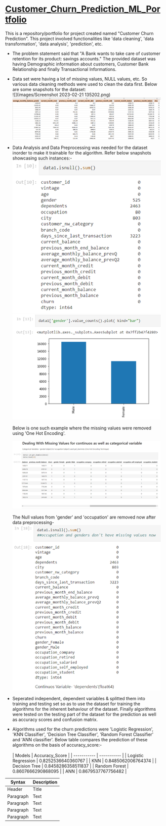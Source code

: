 # [Customer_Churn_Prediction_ML_Portfolio](https://github.com/Vibhor2256/Customer-Churn-Prediction_ML)

This is a repository/portfolio for project created named "Customer Churn Prediction". This project involved functionalities like 'data cleaning', 'data transformation', 'data analysis', 'prediction', etc.

* The problem statement said that "A Bank wants to take care of customer retention for its product: savings accounts." The provided dataset was having Demographic information about customers, Customer Bank Relationship and finally Transactional Informations. 
* Data set were having a lot of missing values, NULL values, etc. So various data cleaning methods were used to clean the data first. Below are some snapshots for the dataset: <br> ![](images/Screenshot 2023-02-21 135202.png)
![](images/Screenshot_20230221_140136.png)

* Data Analysis and Data Preprocessing was needed for the dataset inorder to make it trainable for the algorithm. Refer below snapshots showcasing such instances:-<br>
![](images/Screenshot_20230221_140824.png) ![](images/Screenshot_20230221_153850.png)
<br> <br> Below is one such example where the missing values were removed using 'One Hot Encoding'. <br> <br> ![](images/Screenshot_20230221_154212.png) <br> <br> The Null values from 'gender' and 'occupation' are removed now after data preprocessing-<br> ![](images/Screenshot_20230221_154733.png)

* Seperated independent, dependent variables & splitted them into training and testing set so as to use the dataset for training the algorithms for the inherent behaviour of the dataset. Finally algorithms were tested on the testing part of the dataset for the prediction as well as accuracy scores and confusion matrix.
* Algorithms used for the churn predictions were 'Logistic Regression', 'KNN Classifier', 'Decision Tree Classifier', 'Random Forest Classifier' and 'ANN classifier'. Below table compares the prediction of these algorithms on the basis of accuracy_score:- <br> <br>
| Models | Accuracy_Score |
| ----------- | ----------- |
| Logistic Regression | 0.8252536640360767 |
| KNN | 0.8485062006764374 |
| Decision Tree | 0.8458286358511837 |
| Random Forest | 0.8607666290868095 |
| ANN | 0.8679537767756482 |


| Syntax | Description |
| ----------- | ----------- |
| Header | Title |
| Paragraph | Text |
| Paragraph | Text |
| Paragraph | Text |
| Paragraph | Text |
